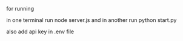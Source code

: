 for running 

in one terminal run node server.js 
and in another run python start.py

also add api key in .env file 

